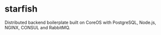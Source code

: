 # starfish
Distributed backend boilerplate built on CoreOS with PostgreSQL, Node.js, NGINX, CONSUL and RabbitMQ.
